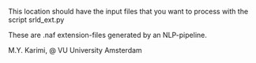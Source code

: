 This location should have the input files that you want to process with the script srld_ext.py

These are .naf extension-files generated by an NLP-pipeline.

M.Y. Karimi, @ VU University Amsterdam
